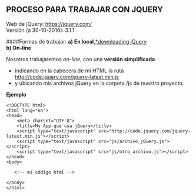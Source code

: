 ## PROCESO PARA TRABAJAR CON JQUERY
Web de jQuery: https://jquery.com/  
Versión (a 30-10-2016): 3.1.1

####Formas de trabajar:
**a) En local**,[*downloading jQuery](http://jquery.com/download/)  
**b) On-line**    
  
Nosotros trabajaremos *on-line*, con una **versión simplificada**
- indicando en la cabecera de mi HTML la ruta http://code.jquery.com/jquery-latest.min.js
- y ubicando mis archivos jQuery en la carpeta /js de nuestro proyecto.

**Ejemplo**
```[HTML]
<!DOCTYPE html>
<html lang="en">
<head>
    <meta charset="UTF-8">
    <title>My App que usa jQuery</title>
    <script type="text/javascript" src="http://code.jquery.com/jquery-latest.min.js"></script>
    <script type="text/javascript" src="js/archivo_jQuery.js"></script>
    <script type="text/javascript" src="js/otro_archivo.js"></script>
</head>
<body>
   
   <!-- mi código html -->
   
</body>
</html>
```
